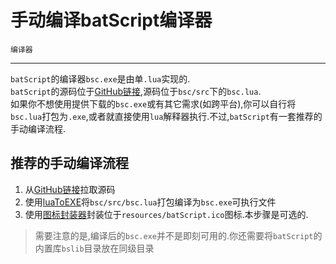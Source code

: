 # 手动编译batScript编译器  

`编译器`

---

`batScript`的编译器`bsc.exe`是由单`.lua`实现的.  
`batScript`的源码位于[GitHub链接](https://github.com/Water-Run/batScript),源码位于`bsc/src`下的`bsc.lua`.  
如果你不想使用提供下载的`bsc.exe`或有其它需求(如跨平台),你可以自行将`bsc.lua`打包为`.exe`,或者就直接使用`lua`解释器执行.不过,`batScript`有一套推荐的手动编译流程.  

## 推荐的手动编译流程  

1. 从[GitHub链接](https://github.com/Water-Run/batScript)拉取源码  
2. 使用[luaToEXE](https://github.com/Water-Run/luaToEXE/tree/main)将`bsc/src/bsc.lua`打包编译为`bsc.exe`可执行文件  
3. 使用[图标封装器]()封装位于`resources/batScript.ico`图标.本步骤是可选的.  

> 需要注意的是,编译后的`bsc.exe`并不是即刻可用的.你还需要将`batScript`的内置库`bslib`目录放在同级目录  
